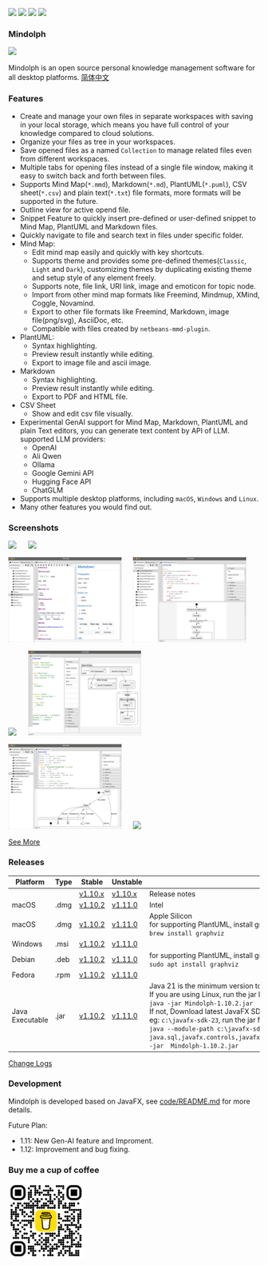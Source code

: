 <p>
	<a title="Releases" target="_blank" href="https://github.com/mindolph/Mindolph/releases"><img src="https://img.shields.io/github/release/mindolph/Mindolph.svg?style=flat-square&color=9CF"></a>
	<a title="Downloads" target="_blank" href="https://github.com/mindolph/Mindolph/releases"><img src="https://img.shields.io/github/downloads/mindolph/Mindolph/total.svg?style=flat-square&color=blueviolet"></a>
	<a title="GitHub Commits" target="_blank" href="https://github.com/mindolph/Mindolph/commits/main/"><img src="https://img.shields.io/github/commit-activity/m/mindolph/Mindolph.svg?style=flat-square"></a>
	<a title="Last Commit" target="_blank" href="https://github.com/mindolph/Mindolph/commits/main/"><img src="https://img.shields.io/github/last-commit/mindolph/Mindolph.svg?style=flat-square&color=FF9900"></a>
</p>

### Mindolph

![](./DemoWorkspace/app_30.png)

Mindolph is an open source personal knowledge management software for all desktop platforms. [简体中文](./docs/README_zh_CN.md)


### Features
* Create and manage your own files in separate workspaces with saving in your local storage, which means you have full control of your knowledge compared to cloud solutions.
* Organize your files as tree in your workspaces.
* Save opened files  as a named `Collection` to manage related files even from different workspaces.
* Multiple tabs for opening files instead of a single file window, making it easy to switch back and forth between files.
* Supports Mind Map(`*.mmd`), Markdown(`*.md`), PlantUML(`*.puml`), CSV sheet(`*.csv`) and plain text(`*.txt`) file formats, more formats will be supported in the future.
* Outline view for active opend file.
* Snippet Feature to quickly insert pre-defined or user-defined snippet to Mind Map, PlantUML and Markdown files.
* Quickly navigate to file and search text in files under specific folder.
* Mind Map:
	* Edit mind map easily and quickly with key shortcuts.
	* Supports theme and provides some pre-defined themes(`Classic`, `Light` and `Dark`), customizing themes by duplicating existing theme and setup style of any element freely.
	* Supports note, file link, URI link, image and emoticon for topic node.
	* Import from other mind map formats like Freemind, Mindmup, XMind, Coggle, Novamind.
	* Export to other file formats like Freemind, Markdown, image file(png/svg), AsciiDoc, etc.
	* Compatible with files created by `netbeans-mmd-plugin`.
* PlantUML:
	* Syntax highlighting.
	* Preview result instantly while editing.
	* Export to image file and ascii image.
* Markdown
	* Syntax highlighting.
	* Preview result instantly while editing.
	* Export to PDF and HTML file.
* CSV Sheet
	* Show and edit csv file visually.
* Experimental GenAI support for Mind Map, Markdown, PlantUML and plain Text editors, you can generate text content by API of LLM. supported LLM providers:
	* OpenAI  
	* Ali Qwen  
	* Ollama  
	* Google Gemini API  
	* Hugging Face API  
	* ChatGLM  
* Supports multiple desktop platforms, including `macOS`, `Windows` and `Linux`.
* Many other features you would find out.


### Screenshots
<p float="left">
	<img src="docs/screenshots/mindmap_light.jpg" width="45%"/>
	&nbsp;&nbsp;&nbsp;&nbsp;
	<img src="docs/screenshots/mindmap_dark.jpg" width="45%"/>
</p>
<p float="left">
	<img src="docs/screenshots/markdown1.jpg" width="45%"/>
	&nbsp;&nbsp;&nbsp;&nbsp;
	<img src="docs/screenshots/puml_activity.jpg" width="45%"/>
</p>
<p float="left">
	<img src="docs/screenshots/puml_sequence.jpg" width="45%"/>
	&nbsp;&nbsp;&nbsp;&nbsp;
	<img src="docs/screenshots/puml_component2.jpg" width="45%"/>
</p>
<p float="left">
	<img src="docs/screenshots/puml_state.jpg" width="45%"/>
	&nbsp;&nbsp;&nbsp;&nbsp;
	<img src="docs/screenshots/find_in_files.jpg" width="45%"/>
</p>

[See More](docs/screenshots.md)


### Releases

|Platform|Type|Stable|Unstable|Note|
|----|----|----|----|----|
|| |[v1.10.x](docs/release-notes/v1.10/v1.10.md)|[v1.10.x](docs/release-notes/v1.11/v1.11.md)| Release notes |
|macOS|.dmg|[v1.10.2](https://github.com/mindolph/Mindolph/releases/download/v1.10.2/Mindolph-1.10.2-x64.dmg) |[v1.11.0](https://github.com/mindolph/Mindolph/releases/download/v1.11.0/Mindolph-1.11.0-x64.dmg) | Intel |
|macOS|.dmg|[v1.10.2](https://github.com/mindolph/Mindolph/releases/download/v1.10.2/Mindolph-1.10.2-aarch64.dmg) |[v1.11.0](https://github.com/mindolph/Mindolph/releases/download/v1.11.0/Mindolph-1.11.0-aarch64.dmg) | Apple Silicon </br>for supporting PlantUML, install graphviz first:</br>`brew install graphviz`|
|Windows|.msi|[v1.10.2](https://github.com/mindolph/Mindolph/releases/download/v1.10.2/Mindolph-1.10.2.msi) |[v1.11.0](https://github.com/mindolph/Mindolph/releases/download/v1.11.0/Mindolph-1.11.0.msi) | |
|Debian|.deb|[v1.10.2](https://github.com/mindolph/Mindolph/releases/download/v1.10.2/Mindolph-1.10.2.deb)|[v1.11.0](https://github.com/mindolph/Mindolph/releases/download/v1.11.0/Mindolph-1.11.0.deb)|	for supporting PlantUML, install graphviz first:</br>  `sudo apt install graphviz`|
|Fedora|.rpm|[v1.10.2](https://github.com/mindolph/Mindolph/releases/download/v1.10.2/Mindolph-1.10.2.rpm)|[v1.11.0](https://github.com/mindolph/Mindolph/releases/download/v1.11.0/Mindolph-1.11.0.rpm)| |
|Java Executable|.jar|[v1.10.2](https://github.com/mindolph/Mindolph/releases/download/v1.10.2/Mindolph-1.10.2.jar)|[v1.11.0](https://github.com/mindolph/Mindolph/releases/download/v1.11.0/Mindolph-1.11.0.jar)| Java 21 is the minimum version to run this application. 	</br> If you are using Linux, run the jar like this:  </br> `java -jar Mindolph-1.10.2.jar`  </br> If not, Download latest JavaFX SDK for your platform and extract to somewhere eg: `c:\javafx-sdk-23`, run the jar file like this:   </br> `java --module-path c:\javafx-sdk-23\lib --add-modules  java.sql,javafx.controls,javafx.fxml,javafx.swing,javafx.web,jdk.crypto.ec -jar  Mindolph-1.10.2.jar` |


[Change Logs](docs/change_logs.md)


### Development

Mindolph is developed based on JavaFX, see [code/README.md](code/README.md) for more details.

Future Plan:
* 1.11: New Gen-AI feature and Improment.
* 1.12: Improvement and bug fixing.

### Buy me a cup of coffee

<img src="docs/bmc_qr.png" width="30%"/>
